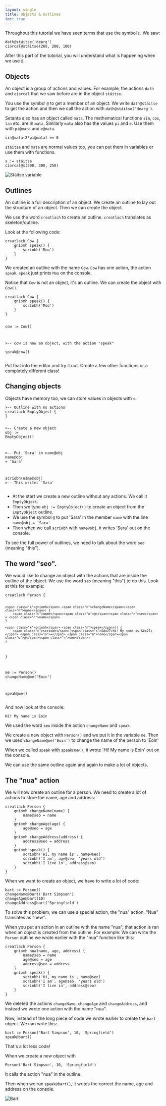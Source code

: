 ```yaml
---
layout: single
title: Objects & Outlines
toc: true
---
```


Throughout this tutorial we have seen terms that use the symbol `@`. We saw:

<div class="language-python highlighter-rouge">
<div class="highlight">
<pre class="highlight"><code><span class="n">dath</span><span class="o">@</span><span class="n">stáitse</span>(<span class="s">&#x27;dearg&#x27;</span>)
<span class="n">ciorcal</span><span class="o">@</span><span class="n">stáitse</span>(<span class="m">200</span><span class="p">,</span> <span class="m">200</span><span class="p">,</span> <span class="m">100</span>)</code></pre>
</div>
</div>

After this part of the tutorial, you will understand what is happening when we use `@`.

## Objects

An object is a group of actions and values. For example, the actions `dath` and `ciorcal` that we saw before are in the object `stáitse`.

You use the symbol `@` to get a member of an object. We write `dath@stáitse` to get the action and then we call the action with `dath@stáitse('dearg')`.

Setanta also has an object called `mata`. The mathematical functions `sin`, `cos`, `tan` etc. are in `mata`. Similarly `mata` also has the values `pi` and `e`. Use them with `pi@mata` and `e@mata`.

<div class="language-python highlighter-rouge">
<div class="highlight">
<pre class="highlight"><code><span class="n">sin</span><span class="o">@</span><span class="n">mata</span>(<span class="m">2</span><span class="o">*</span><span class="n">pi</span><span class="o">@</span><span class="n">mata</span>) <span class="o">==</span> <span class="m">0</span></code></pre>
</div>
</div>

`stáitse` and `mata` are normal values too, you can put them in variables or use them with functions.

<div class="language-python highlighter-rouge">
<div class="highlight">
<pre class="highlight"><code><span class="n">s</span> := <span class="n">stáitse</span>
<span class="n">ciorcal</span><span class="o">@</span><span class="n">s</span>(<span class="m">300</span><span class="p">,</span> <span class="m">300</span><span class="p">,</span> <span class="m">250</span>)</code></pre>
</div>
</div>

![Stáitse variable](/assets/images/teagaisc/staitseathrog.png)

## Outlines

An outline is a full description of an object. We create an outline to lay out the structure of an object. Then we can create the object.

We use the word `creatlach` to create an outline. `creatlach` translates as skeleton/outline.

Look at the following code:

<div class="language-python highlighter-rouge">
<div class="highlight">
<pre class="highlight"><code><span class="k">creatlach</span> <span class="n">Cow</span> {
    <span class="k">gníomh</span> <span class="n">speak</span>() {
        <span class="n">scríobh</span>(<span class="s">&#x27;Moo&#x27;</span>)
    }
}</code></pre>
</div>
</div>

We created an outline with the name `Cow`. `Cow` has one action, the action `speak`. `speak` just prints `Moo` on the console.

Notice that `Cow` is not an object, it's an outline. We can create the object with `Cow()`.

<div class="language-python highlighter-rouge">
<div class="highlight">
<pre class="highlight"><code><span class="k">creatlach</span> <span class="n">Cow</span> {
    <span class="k">gníomh</span> <span class="n">speak</span>() {
        <span class="n">scríobh</span>(<span class="s">&#x27;Moo&#x27;</span>)
    }
}

<span class="n">cow</span> := <span class="n">Cow</span>()

<span class="c">&gt;-- cow is now an object, with the action &quot;speak&quot;
</span>
<span class="n">speak</span><span class="o">@</span><span class="n">cow</span>()</code></pre>
</div>
</div>

Put that into the editor and try it out. Create a few other functions or a completely different class!

## Changing objects

Objects have memory too, we can store values in objects with `=`.

<div class="highlighter-rouge">
<div class="highlight">
<pre class="highlight"><code><span class="c">&gt;-- Outline with no actions
</span><span class="k">creatlach</span> <span class="n">EmptyObject</span> {
}

<span class="c">&gt;-- Create a new object
</span><span class="n">obj</span> := <span class="n">EmptyObject</span>()

<span class="c">&gt;-- Put &#x27;Sara&#x27; in name@obj
</span><span class="n">name</span><span class="o">@</span><span class="n">obj</span> = <span class="s">&#x27;Sara&#x27;</span>

<span class="n">scríobh</span>(<span class="n">name</span><span class="o">@</span><span class="n">obj</span>) <span class="c">&gt;-- This writes &#x27;Sara&#x27;</span></code></pre>
</div>
</div>

- At the start we create a new outline without any actions. We call it `EmptyObject`.
- Then we type `obj := EmptyObject()` to create an object from the `EmptyObject` outline.
- We use the symbol `@` to put 'Sara' in the member `name` with the line `name@obj = 'Sara'`.
- Then when we call `scríobh` with `name@obj`, it writes 'Sara' out on the console.

To see the full power of outlines, we need to talk about the word `seo` (meaning "this").

## The word "seo".

We would like to change an object with the actions that are inside the outline of the object. We use the word `seo` (meaning "this") to do this. Look at this for example:

<div class="highlighter-rouge">
<div class="highlight">
<pre class="highlight"><code><span class="k">creatlach</span> <span class="n">Person</span> {

    <span class="k">gníomh</span> <span class="n">changeName</span>(<span class="n">name</span>) {
        <span class="n">name</span><span class="o">@</span><span class="n">seo</span> = <span class="n">name</span>
    }

    <span class="k">gníomh</span> <span class="n">speak</span>() {
        <span class="n">scríobh</span>(<span class="s">&#x27;Hi! My name is &#x27;</span> <span class="o">+</span> <span class="n">name</span><span class="o">@</span><span class="n">seo</span>)
    }
}

<span class="n">me</span> := <span class="n">Person</span>()
<span class="n">changeName</span><span class="o">@</span><span class="n">me</span>(<span class="s">&#x27;Eoin&#x27;</span>)

<span class="n">speak</span><span class="o">@</span><span class="n">me</span>()</code></pre>
</div>
</div>

And now look at the console:

```
Hi! My name is Eoin
```

We used the word `seo` inside the action `changeName` and `speak`.

We create a new object with `Person()` and we put it in the variable `me`. Then we used `changeName@me('Eoin')` to change the name of the person to 'Eoin'

When we called `speak` with `speak@me()`, it wrote 'Hi! My name is Eoin' out on the console.

We can use the same outline again and again to make a lot of objects.

## The "nua" action

We will now create an outline for a person. We need to create a lot of actions to store the name, age and address:

<div class="highlighter-rouge">
<div class="highlight">
<pre class="highlight"><code><span class="k">creatlach</span> <span class="n">Person</span> {
    <span class="k">gníomh</span> <span class="n">changeName</span>(<span class="n">name</span>) {
        <span class="n">name</span><span class="o">@</span><span class="n">seo</span> = <span class="n">name</span>
    }
    <span class="k">gníomh</span> <span class="n">changeAge</span>(<span class="n">age</span>) {
        <span class="n">age</span><span class="o">@</span><span class="n">seo</span> = <span class="n">age</span>
    }
    <span class="k">gníomh</span> <span class="n">changeAddress</span>(<span class="n">address</span>) {
        <span class="n">address</span><span class="o">@</span><span class="n">seo</span> = <span class="n">address</span>
    }
    <span class="k">gníomh</span> <span class="n">speak</span>() {
        <span class="n">scríobh</span>(<span class="s">&#x27;Hi, my name is&#x27;</span><span class="p">,</span> <span class="n">name</span><span class="o">@</span><span class="n">seo</span>)
        <span class="n">scríobh</span>(<span class="s">&#x27;I am&#x27;</span><span class="p">,</span> <span class="n">age</span><span class="o">@</span><span class="n">seo</span><span class="p">,</span> <span class="s">&#x27;years old&#x27;</span>)
        <span class="n">scríobh</span>(<span class="s">&#x27;I live in&#x27;</span><span class="p">,</span> <span class="n">address</span><span class="o">@</span><span class="n">seo</span>)
    }
}</code></pre>
</div>
</div>

When we want to create an object, we have to write a lot of code:

<div class="highlighter-rouge">
<div class="highlight">
<pre class="highlight"><code><span class="n">bart</span> := <span class="n">Person</span>()
<span class="n">changeName</span><span class="o">@</span><span class="n">bart</span>(<span class="s">&#x27;Bart Simpson&#x27;</span>)
<span class="n">changeAge</span><span class="o">@</span><span class="n">bart</span>(<span class="m">10</span>)
<span class="n">changeAddress</span><span class="o">@</span><span class="n">bart</span>(<span class="s">&#x27;Springfield&#x27;</span>)</code></pre>
</div>
</div>

To solve this problem, we can use a special action, the "nua" action. "Nua" translates as "new".

When you put an action in an outline with the name "nua", that action is ran when an object is created from the outline. For example: We can write the `Person` outline we wrote earlier with the "nua" function like this:

<div class="highlighter-rouge">
<div class="highlight">
<pre class="highlight"><code><span class="k">creatlach</span> <span class="n">Person</span> {
    <span class="k">gníomh</span> <span class="n">nua</span>(<span class="n">name</span><span class="p">,</span> <span class="n">age</span><span class="p">,</span> <span class="n">address</span>) {
        <span class="n">name</span><span class="o">@</span><span class="n">seo</span> = <span class="n">name</span>
        <span class="n">age</span><span class="o">@</span><span class="n">seo</span> = <span class="n">age</span>
        <span class="n">address</span><span class="o">@</span><span class="n">seo</span> = <span class="n">address</span>
    }
    <span class="k">gníomh</span> <span class="n">speak</span>() {
        <span class="n">scríobh</span>(<span class="s">&#x27;Hi, my name is&#x27;</span><span class="p">,</span> <span class="n">name</span><span class="o">@</span><span class="n">seo</span>)
        <span class="n">scríobh</span>(<span class="s">&#x27;I am&#x27;</span><span class="p">,</span> <span class="n">age</span><span class="o">@</span><span class="n">seo</span><span class="p">,</span> <span class="s">&#x27;years old&#x27;</span>)
        <span class="n">scríobh</span>(<span class="s">&#x27;I live in&#x27;</span><span class="p">,</span> <span class="n">address</span><span class="o">@</span><span class="n">seo</span>)
    }
}</code></pre>
</div>
</div>

We deleted the actions `changeName`, `changeAge` and `changeAddress`, and instead we wrote one action with the name "nua".

Now, instead of the long piece of code we wrote earlier to create the `bart` object. We can write this:

<div class="highlighter-rouge">
<div class="highlight">
<pre class="highlight"><code><span class="n">bart</span> := <span class="n">Person</span>(<span class="s">&#x27;Bart Simpson&#x27;</span><span class="p">,</span> <span class="m">10</span><span class="p">,</span> <span class="s">&#x27;Springfield&#x27;</span>)
<span class="n">speak</span><span class="o">@</span><span class="n">bart</span>()</code></pre>
</div>
</div>

That's a lot less code!

When we create a new object with

<div class="highlighter-rouge">
<div class="highlight">
<pre class="highlight"><code><span class="n">Person</span>(<span class="s">&#x27;Bart Simpson&#x27;</span><span class="p">,</span> <span class="m">10</span><span class="p">,</span> <span class="s">&#x27;Springfield&#x27;</span>)</code></pre>
</div>
</div>

It calls the action "nua" in the outline.

Then when we run `speak@bart()`, it writes the correct the name, age and address on the console.

![Bart](/assets/images/teagaisc/bart-en.png)
